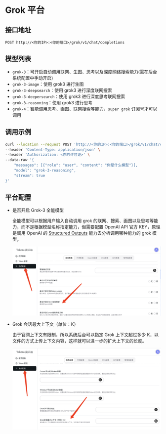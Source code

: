 # Grok 平台

## 接口地址

```curl
POST http://<你的IP>:<你的端口>/grok/v1/chat/completions
```

## 模型列表

- `grok-3`：可开启自动调用联网、生图、思考以及深度网络搜索能力(需在后台系统配置中手动开启)
- `grok-3-image`：使用 grok3 进行生图
- `grok-3-deepsearch`：使用 grok3 进行深度联网搜索
- `grok-3-deepersearch`：使用 grok3 进行深度思考联网搜索
- `grok-3-reasoning`：使用 grok3 进行思考
- `grok-4`：智能调用思考、画图、联网搜索等能力，`super grok` 订阅号才可以调用

## 调用示例

```bash
curl --location --request POST 'http://<你的IP>:<你的端口>/grok/v1/chat/completions' \
--header 'Content-Type: application/json' \
--header 'Authorization: <你的许可证>' \
--data-raw '{
    "messages": [{"role": "user", "content": "你是什么模型"}],
    "model": "grok-3-reasoning",
    "stream": true
}'
```

## 平台配置

- 是否开启 Grok-3 全能模型

  全能模型可以根据用户输入自动调用 grok 的联网、搜索、画图以及思考等能力，而不是根据模型名称指定能力，但需要配置 OpenAI API 官方 KEY，原理是调用 OpenAI 的 [Structured Outputs](https://platform.openai.com/docs/guides/structured-outputs?api-mode=chat) 能力去分析调用哪种能力的 grok 模型。

  ![3711744442607_.pic.jpg](/3711744442607_.pic.jpg)

- Grok 会话最大上下文（单位：K）

  由于官网上下文有限制，所以系统后台可以指定 Grok 上下文超过多少 K，以文件的方式上传上下文内容，这样就可以进一步的扩大上下文的长度。

  ![3721744442804_.pic.jpg](/3721744442804_.pic.jpg)
